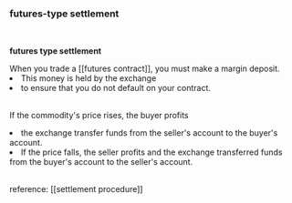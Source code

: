 ### futures-type settlement
<br>
<p><b>futures type settlement</b></p>
When you trade a [[futures contract]], you must make a margin deposit.<br>
<li>This money is held by the exchange</li>
<li>to ensure that you do not default on your contract.</li><br>
<p>If the commodity's price rises, the buyer profits</p>
<li>the exchange transfer funds from the seller's account to the buyer's account.</li>
<li>If the price falls, the seller profits and the exchange transferred funds from the buyer's account to the seller's account.</li>
<br>

reference: [[settlement procedure]]